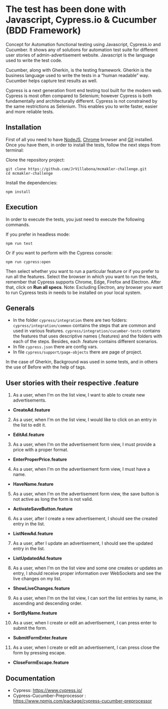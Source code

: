 # The test has been done with Javascript, Cypress.io & Cucumber (BDD Framework)

Concept for Automation functional testing using Javascript, Cypress.io and Cucumber. It shows any of solutions for automation test suite for different user stories of admin-advertisement website. Javascript is the language used to write the test code.

Cucumber, along with Gherkin, is the testing framework. Gherkin is the business language used to write the tests in a “human readable” way. Cucumber helps capture test results as well.

Cypress is a next generation front end testing tool built for the modern web. Cypress is most often compared to Selenium; however Cypress is both fundamentally and architecturally different. Cypress is not constrained by the same restrictions as Selenium. This enables you to write faster, easier and more reliable tests.

## Installation

First of all you need to have [NodeJS](https://nodejs.org/es/), [Chrome](https://www.google.es/chrome/index.html) browser and [Git](https://git-scm.com/download) installed. Once you have them, in order to install the tests, follow the next steps from terminal:

Clone the repository project:

```
git clone https://github.com/JrVillabona/mcmakler-challenge.git
cd mcmakler-challenge
```

Install the dependencies:

```
npm install
```

## Execution

In order to execute the tests, you just need to execute the following commands.

If you prefer in headless mode:

```
npm run test
```

Or if you want to perform with the Cypress console:

```
npm run cypress:open
```

Then select whether you want to run a particular feature or if you prefer to run all the features. Select the browser in which you want to run the tests, remember that Cypress supports Chrome, Edge, Firefox and Electron. After that, click on **Run all specs**. Note: Excluding Electron, any browser you want to run Cypress tests in needs to be installed on your local system.

## Generals

- In the folder `cypress/integration` there are two folders:
  `cypress/integration/common` contains the steps that are common and used in various features.
  `cypress/integration/cucumber-tests` contains the features that uses descriptive names (.features) and the folders with each of the steps. Besides, each .feature contains different scenarios.
- In file `cypress.json` there are config vars.
- In file `cypress/support/page-objects` there are page of project.

In the case of Gherkin, Background was used in some tests, and in others the use of Before with the help of tags.

## User stories with their respective .feature

1. As a user, when I'm on the list view, I want to able to create new advertisements.

- **CreateAd.feature**

2. As a user, when I'm on the list view, I would like to click on an entry in the list to edit it.

- **EditAd.feature**

3. As a user, when I'm on the advertisement form view, I must provide a price with a proper format.

- **EnterProperPrice.feature**

4. As a user, when I'm on the advertisement form view, I must have a name.

- **HaveName.feature**

5. As a user, when I'm on the advertisement form view, the save button is not active as long the form is not valid.

- **ActivateSaveButton.feature**

6. As a user, after I create a new advertisement, I should see the created entry in the list.

- **ListNewAd.feature**

7. As a user, after I update an advertisement, I should see the updated entry in the list.

- **ListUpdatedAd.feature**

8. As a user, when I'm on the list view and some one creates or updates an entry, I should receive proper information over WebSockets and see the live changes on my list.

- **ShowLiveChanges.feature**

9. As a user, when I'm on the list view, I can sort the list entries by name, in ascending and descending order.

- **SortByName.feature**

10. As a user, when I create or edit an advertisement, I can press enter to submit the form.

- **SubmitFormEnter.feature**

11. As a user, when I create or edit an advertisement, I can press close the form by pressing escape.

- **CloseFormEscape.feature**

## Documentation

- Cypress: https://www.cypress.io/
- Cypress-Cucumber-Preprocessor : https://www.npmjs.com/package/cypress-cucumber-preprocessor
